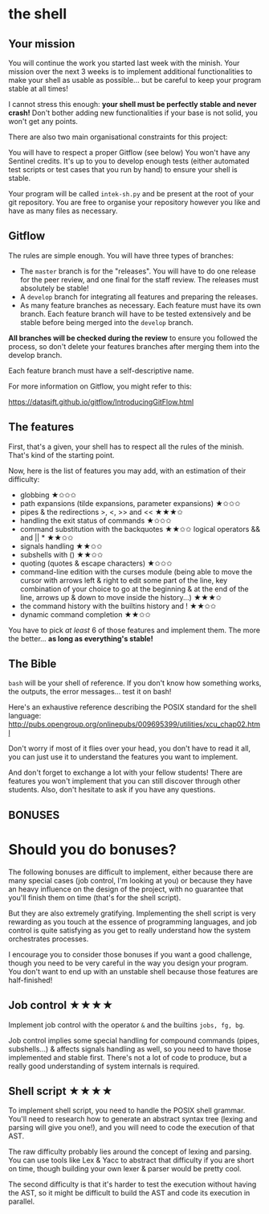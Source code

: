 # the shell

## Your mission

You will continue the work you started last week with the minish. Your mission over the next 3 weeks is to implement additional functionalities to make your shell as usable as possible... but be careful to keep your program stable at all times!

I cannot stress this enough: **your shell must be perfectly stable and never crash!** Don't bother adding new functionalities if your base is not solid, you won't get any points.

There are also two main organisational constraints for this project:

You will have to respect a proper Gitflow (see below)
You won't have any Sentinel credits. It's up to you to develop enough tests (either automated test scripts or test cases that you run by hand) to ensure your shell is stable.

Your program will be called `intek-sh.py` and be present at the root of your git repository. You are free to organise your repository however you like and have as many files as necessary.


## Gitflow

The rules are simple enough. You will have three types of branches:

* The `master` branch is for the "releases". You will have to do one release for the peer review, and one final for the staff review. The releases must absolutely be stable!
* A `develop` branch for integrating all features and preparing the releases.
* As many feature branches as necessary. Each feature must have its own branch. Each feature branch will have to be tested extensively and be stable before being merged into the `develop` branch.

**All branches will be checked during the review** to ensure you followed the process, so don't delete your features branches after merging them into the develop branch.

Each feature branch must have a self-descriptive name.

For more information on Gitflow, you might refer to this:

https://datasift.github.io/gitflow/IntroducingGitFlow.html


## The features

First, that's a given, your shell has to respect all the rules of the minish. That's kind of the starting point.

Now, here is the list of features you may add, with an estimation of their difficulty:

* globbing ★✩✩✩
* path expansions (tilde expansions, parameter expansions) ★✩✩✩
* pipes & the redirections >, <, >> and << ★★★✩
* handling the exit status of commands ★✩✩✩
* command substitution with the backquotes ★★✩✩
logical operators && and || * ★★✩✩
* signals handling ★★✩✩
* subshells with () ★★✩✩
* quoting (quotes & escape characters) ★✩✩✩
* command-line edition with the curses module (being able to move the cursor with arrows left & right to edit some part of the line, key combination of your choice to go at the beginning & at the end of the line, arrows up & down to move inside the history...) ★★★✩
* the command history with the builtins history and ! ★★✩✩
* dynamic command completion ★★✩✩

You have to pick *at least* 6 of those features and implement them. The more the better... **as long as everything's stable!**


## The Bible

`bash` will be your shell of reference. If you don't know how something works, the outputs, the error messages... test it on bash!

Here's an exhaustive reference describing the POSIX standard for the shell language: http://pubs.opengroup.org/onlinepubs/009695399/utilities/xcu_chap02.html

Don't worry if most of it flies over your head, you don't have to read it all, you can just use it to understand the features you want to implement.

And don't forget to exchange a lot with your fellow students! There are features you won't implement that you can still discover through other students. Also, don't hesitate to ask if you have any questions.


## BONUSES

# Should you do bonuses?

The following bonuses are difficult to implement, either because there are many special cases (job control, I'm looking at you) or because they have an heavy influence on the design of the project, with no guarantee that you'll finish them on time (that's for the shell script).

But they are also extremely gratifying. Implementing the shell script is very rewarding as you touch at the essence of programming languages, and job control is quite satisfying as you get to really understand how the system orchestrates processes.

I encourage you to consider those bonuses if you want a good challenge, though you need to be very careful in the way you design your program. You don't want to end up with an unstable shell because those features are half-finished!

## Job control ★★★★

Implement job control with the operator `&` and the builtins `jobs, fg, bg`.

Job control implies some special handling for compound commands (pipes, subshells...) & affects signals handling as well, so you need to have those implemented and stable first. There's not a lot of code to produce, but a really good understanding of system internals is required.

## Shell script ★★★★

To implement shell script, you need to handle the POSIX shell grammar. You'll need to research how to generate an abstract syntax tree (lexing and parsing will give you one!), and you will need to code the execution of that AST.

The raw difficulty probably lies around the concept of lexing and parsing. You can use tools like Lex & Yacc to abstract that difficulty if you are short on time, though building your own lexer & parser would be pretty cool.

The second difficulty is that it's harder to test the execution without having the AST, so it might be difficult to build the AST and code its execution in parallel.
